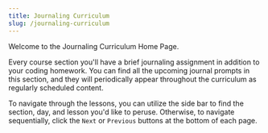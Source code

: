 ```yaml
---
title: Journaling Curriculum
slug: /journaling-curriculum
---
```


Welcome to the Journaling Curriculum Home Page.

Every course section you'll have a brief journaling assignment in addition to your coding homework. You can find all the upcoming journal prompts in this section, and they will periodically appear throughout the curriculum as regularly scheduled content. 

To navigate through the lessons, you can utilize the side bar to find the section, day, and lesson you'd like to peruse. Otherwise, to navigate sequentially, click the `Next` or `Previous` buttons at the bottom of each page.
